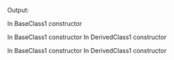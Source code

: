 Output:

In BaseClass1 constructor

In BaseClass1 constructor
In DerivedClass1 constructor

In BaseClass1 constructor
In DerivedClass1 constructor




